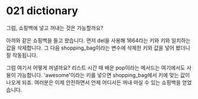 # 021 dictionary

그럼, 쇼핑백에 넣고 꺼내는 것은 가능할까요?

아까와 같은 쇼핑백을 들고 왔습니다. 먼저 del을 사용해 1664라는 키와 키와 일치하는 값을 삭제합니다. 그 다음 shopping_bag이라는 변수에 삭제한 키와 값을 넣어 봤더니 잘 작동됩니다.

그럼 여기서 어떻게 꺼낼까요? 리스트 시간 때 배운 pop이라는 메서드는 여기에서도 사용이 가능합니다. 'awesome'이라는 키를 넣으면 shopping_bag에서 키에 맞는 값이 나오게 되죠. 여러분은 이제 안전하면서 언제 어디서든 꺼내 마실 수 있는 쇼핑백을 얻었습니다.
